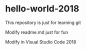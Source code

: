 # hello-world-2018
This repository is just for learning git

Modify readme.md just for fun

Modify in Visual Studio Code 2018